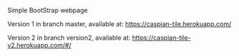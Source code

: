 Simple BootStrap webpage 

Version 1 in branch master, available at:
https://caspian-tile.herokuapp.com/

Version 2 in branch version2, available at:
https://caspian-tile-v2.herokuapp.com/#/
